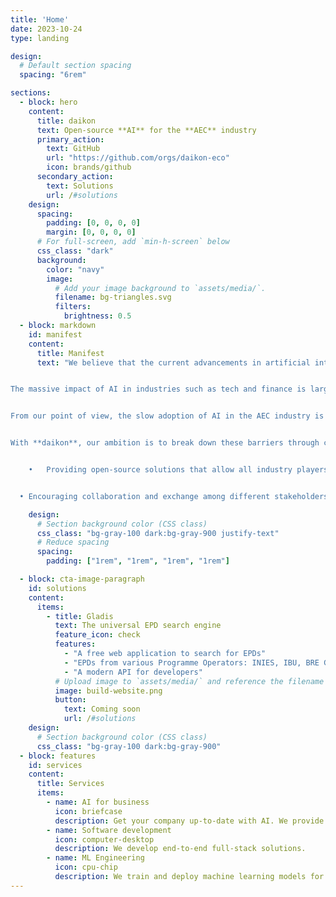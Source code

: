 ```yaml
---
title: 'Home'
date: 2023-10-24
type: landing

design:
  # Default section spacing
  spacing: "6rem"

sections:
  - block: hero
    content:
      title: daikon
      text: Open-source **AI** for the **AEC** industry
      primary_action:
        text: GitHub
        url: "https://github.com/orgs/daikon-eco"
        icon: brands/github
      secondary_action:
        text: Solutions
        url: /#solutions
    design:
      spacing:
        padding: [0, 0, 0, 0]
        margin: [0, 0, 0, 0]
      # For full-screen, add `min-h-screen` below
      css_class: "dark"
      background:
        color: "navy"
        image:
          # Add your image background to `assets/media/`.
          filename: bg-triangles.svg
          filters:
            brightness: 0.5
  - block: markdown
    id: manifest
    content:
      title: Manifest
      text: "We believe that the current advancements in artificial intelligence are mature enough to radically transform the architecture and construction sector.


The massive impact of AI in industries such as tech and finance is largely the result of collaboration between different players – sometimes competitors – around open-source projects and tools. Initiatives such as model hosting by [HuggingFace](https://huggingface.co), the creation of training datasets by [Together AI](https://www.together.ai/blog/redpajama-data-v2), and the development of AI models like [Llama](https://llama.meta.com) and [Mistral](https://mistral.ai) are prime examples of this.


From our point of view, the slow adoption of AI in the AEC industry is primarily due to the fragmentation between different actors – companies, engineering firms, and others – who are often reluctant to share their data and internal tools.


With **daikon**, our ambition is to break down these barriers through clear objectives:


	•	Providing open-source solutions that allow all industry players to benefit from modern AI tools.


  •	Encouraging collaboration and exchange among different stakeholders in the sector to develop projects that benefit the greater good."

    design:
      # Section background color (CSS class)
      css_class: "bg-gray-100 dark:bg-gray-900 justify-text"
      # Reduce spacing
      spacing:
        padding: ["1rem", "1rem", "1rem", "1rem"]

  - block: cta-image-paragraph
    id: solutions
    content:
      items:
        - title: Gladis
          text: The universal EPD search engine
          feature_icon: check
          features:
            - "A free web application to search for EPDs"
            - "EPDs from various Programme Operators: INIES, IBU, BRE Global, etc."
            - "A modern API for developers"
          # Upload image to `assets/media/` and reference the filename here
          image: build-website.png
          button:
            text: Coming soon
            url: /#solutions
    design:
      # Section background color (CSS class)
      css_class: "bg-gray-100 dark:bg-gray-900"
  - block: features
    id: services
    content:
      title: Services
      items:
        - name: AI for business
          icon: briefcase
          description: Get your company up-to-date with AI. We provide brainstorming sessions, training, etc.
        - name: Software development
          icon: computer-desktop
          description: We develop end-to-end full-stack solutions.
        - name: ML Engineering
          icon: cpu-chip
          description: We train and deploy machine learning models for all type of data and use-cases.
---
```

